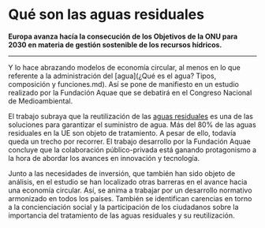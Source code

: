 # Qué son las aguas residuales

**Europa avanza hacía la consecución de los Objetivos de la ONU para 2030 en materia de gestión sostenible de los recursos hídricos.**

___

Y lo hace abrazando modelos de economía circular, al menos en lo que referente a la administración del [agua](¿Qué es el agua? Tipos, composición y funciones.md). Así se pone de manifiesto en un estudio realizado por la Fundación Aquae que se debatirá en el Congreso Nacional de Medioambiental.

El trabajo subraya que la reutilización de las [aguas residuales](https://www.fundacionaquae.org/depuracion-aguas-residuales/) es una de las soluciones para garantizar el suministro de agua. Más del 80% de las aguas residuales en la UE son objeto de tratamiento. A pesar de ello, todavía queda un trecho por recorrer. El trabajo desarrollo por la Fundación Aquae concluye que la colaboración público-privada está ganando protagonismo a la hora de abordar los avances en innovación y tecnología.

Junto a las necesidades de inversión, que también han sido objeto de análisis, en el estudio se han localizado otras barreras en el avance hacia una economía circular. Así, se anima a trabajar por un desarrollo normativo armonizado en todos los países. También se identifican carencias en torno a la concienciación social y la participación de los ciudadanos sobre la importancia del tratamiento de las aguas residuales y su reutilización.

